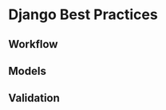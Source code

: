 # Django Best Practices

## Workflow

<!--
- When modifying models with fields that can't be None, first do with a default value then remove the default it.
-->

## Models

<!--
- You don't need and should not alter default pk field if you don't want to use it as part of the url. Leave pk as it is, don't change it. Make a new uuid field or slug field or whatever unique identifier you prefer, and use it as part of the url.
- Each model must have a get_pk_related_field_data method which is used to create a representation of an object in a serializer relationship.
-->

## Validation

<!--
- https://legacy.reactjs.org/blog/2016/07/13/mixins-considered-harmful.html
- Definitely want to separate the validation logic for seperation of concerns. OOP. I.e. code reuse and complexity encapsulation. Mixins are ideal for situations where you have a collection of interdependent non-side-effect-free code that you'd like to share between components. The primary disadvantage of a mixin, is that it can make your code harder to read. Imagine you come back to work on the AppTextArea component six months later, and it isn't obvious how and why certain things work or where they are defined... then you remember it uses a mixin, and then you have to dive into the mixin code... In other words it makes for implicit, rather than explicit implementations. Shared Functions. Shared functions are ideal for situations where you can reuse units of side-effect-free code in your application. In my case, I have a date library with a formatBySlash function which takes a Date object and returns something like "5/12/2018". I've added it as a global filter, so I can do things like {{ post.createdAt | formatBySlash }} in my templates. Additionally I can import the function and use it directly in a method or computed property. Use mixins for complex functions, like https://vuex.feathersjs.com/mixins.html#injected-properties. Everything else just use utils. Mixins are a honey trap. You may win some lines of code using them but you will end up loosing time in comprehension/readability as it's more difficult to keep track of what's happening after a few months. Utils all the way. That's also what Vue 3 suggests so you will be prepared getting rid of mixins. Mixins vs Static member is like Black vs White. They do the opposite. Members of a mixin are linked to one specific instance of an object. But static members are common to all objects. If it made sense to implement something like a static function, then it likely means that a mixin is not what you want. It'll just make the object bloated and slower to instantiate.

Shared functions are flexible, easy to test, and make your code more explicit.
- Definitely need some way to group them i.e. a class otherwise you'd need a file for Products one for ProductVariants etc.
-->

<!-- In Django, you can organize validation methods for form cleaning in several
ways, depending on your project's structure and complexity. The best approach
often depends on the specific needs of your application. Here are some common
ways to organize validation methods for form cleaning in Django:

Inline Validation: The simplest way to organize validation methods is by
defining clean methods directly in your form classes. For example:

python Copy code from django import forms

class MyForm(forms.Form): field1 = forms.CharField() field2 = forms.EmailField()

    def clean_field1(self):
        data = self.cleaned_data['field1']
        # Validate data here
        return data

    def clean_field2(self):
        data = self.cleaned_data['field2']
        # Validate data here
        return data

This approach keeps the validation logic closely tied to the form itself, making
it easy to maintain.

Custom Form Validators: You can create custom validation functions outside of
the form class and use them in the form's clean method. This approach promotes
code reusability and separation of concerns.

python Copy code from django import forms

def validate_field1(value): # Validate value here

def validate_field2(value): # Validate value here

class MyForm(forms.Form): field1 = forms.CharField(validators=[validate_field1])
field2 = forms.EmailField(validators=[validate_field2])

    def clean(self):
        cleaned_data = super().clean()
        # Additional form-level validation can be performed here
        return cleaned_data

Custom Validation Classes: If your form has complex validation requirements, you
can create custom validation classes and use them in your form.

python Copy code from django import forms from myapp.validators import
MyValidator

class MyForm(forms.Form): field1 = forms.CharField() field2 = forms.EmailField()

    def clean(self):
        cleaned_data = super().clean()
        my_validator = MyValidator()
        my_validator.validate(cleaned_data)
        # Additional form-level validation can be performed here
        return cleaned_data

In this approach, the MyValidator class encapsulates complex validation logic,
promoting code modularity and testability.

Form Mixins: You can use form mixins to encapsulate reusable validation logic
and mix them into your forms. This approach is useful when you have multiple
forms with similar validation requirements.

python Copy code from django import forms

class MyValidationMixin: def clean_field1(self): data =
self.cleaned_data['field1'] # Validate data here return data

class MyForm(forms.Form, MyValidationMixin): field1 = forms.CharField() field2 =
forms.EmailField() Form mixins are a way to keep validation logic separate and
reusable while maintaining a clean and organized codebase.

Choose the organization method that best fits your project's needs and promotes
code readability, reusability, and maintainability. The choice often depends on
the specific validation requirements and the overall architecture of your Django
application. -->
